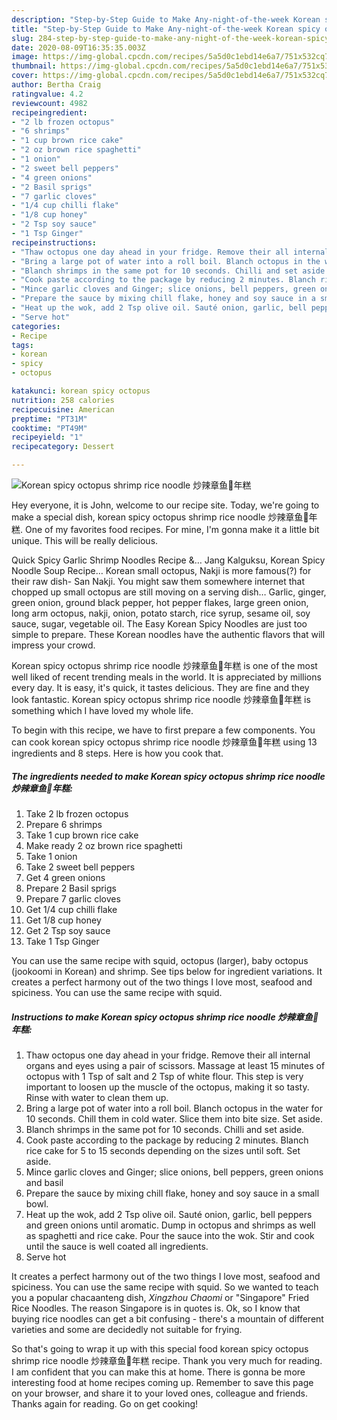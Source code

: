 ```yaml
---
description: "Step-by-Step Guide to Make Any-night-of-the-week Korean spicy octopus shrimp rice noodle 炒辣章鱼🐙年糕"
title: "Step-by-Step Guide to Make Any-night-of-the-week Korean spicy octopus shrimp rice noodle 炒辣章鱼🐙年糕"
slug: 284-step-by-step-guide-to-make-any-night-of-the-week-korean-spicy-octopus-shrimp-rice-noodle
date: 2020-08-09T16:35:35.003Z
image: https://img-global.cpcdn.com/recipes/5a5d0c1ebd14e6a7/751x532cq70/korean-spicy-octopus-shrimp-rice-noodle-炒辣章鱼🐙年糕-recipe-main-photo.jpg
thumbnail: https://img-global.cpcdn.com/recipes/5a5d0c1ebd14e6a7/751x532cq70/korean-spicy-octopus-shrimp-rice-noodle-炒辣章鱼🐙年糕-recipe-main-photo.jpg
cover: https://img-global.cpcdn.com/recipes/5a5d0c1ebd14e6a7/751x532cq70/korean-spicy-octopus-shrimp-rice-noodle-炒辣章鱼🐙年糕-recipe-main-photo.jpg
author: Bertha Craig
ratingvalue: 4.2
reviewcount: 4982
recipeingredient:
- "2 lb frozen octopus"
- "6 shrimps"
- "1 cup brown rice cake"
- "2 oz brown rice spaghetti"
- "1 onion"
- "2 sweet bell peppers"
- "4 green onions"
- "2 Basil sprigs"
- "7 garlic cloves"
- "1/4 cup chilli flake"
- "1/8 cup honey"
- "2 Tsp soy sauce"
- "1 Tsp Ginger"
recipeinstructions:
- "Thaw octopus one day ahead in your fridge. Remove their all internal organs and eyes using a pair of scissors. Massage at least 15 minutes of octopus with 1 Tsp of salt and 2 Tsp of white flour. This step is very important to loosen up the muscle of the octopus, making it so tasty. Rinse with water to clean them up."
- "Bring a large pot of water into a roll boil. Blanch octopus in the water for 10 seconds. Chill them in cold water. Slice them into bite size. Set aside."
- "Blanch shrimps in the same pot for 10 seconds. Chilli and set aside."
- "Cook paste according to the package by reducing 2 minutes. Blanch rice cake for 5 to 15 seconds depending on the sizes until soft. Set aside."
- "Mince garlic cloves and Ginger; slice onions, bell peppers, green onions and basil"
- "Prepare the sauce by mixing chill flake, honey and soy sauce in a small bowl."
- "Heat up the wok, add 2 Tsp olive oil. Sauté onion, garlic, bell peppers and green onions until aromatic. Dump in octopus and shrimps as well as spaghetti and rice cake. Pour the sauce into the wok. Stir and cook until the sauce is well coated all ingredients."
- "Serve hot"
categories:
- Recipe
tags:
- korean
- spicy
- octopus

katakunci: korean spicy octopus 
nutrition: 258 calories
recipecuisine: American
preptime: "PT31M"
cooktime: "PT49M"
recipeyield: "1"
recipecategory: Dessert

---
```



![Korean spicy octopus shrimp rice noodle 炒辣章鱼🐙年糕](https://img-global.cpcdn.com/recipes/5a5d0c1ebd14e6a7/751x532cq70/korean-spicy-octopus-shrimp-rice-noodle-炒辣章鱼🐙年糕-recipe-main-photo.jpg)

Hey everyone, it is John, welcome to our recipe site. Today, we're going to make a special dish, korean spicy octopus shrimp rice noodle 炒辣章鱼🐙年糕. One of my favorites food recipes. For mine, I'm gonna make it a little bit unique. This will be really delicious.

Quick Spicy Garlic Shrimp Noodles Recipe &amp;… Jang Kalguksu, Korean Spicy Noodle Soup Recipe… Korean small octopus, Nakji is more famous(?) for their raw dish- San Nakji. You might saw them somewhere internet that chopped up small octopus are still moving on a serving dish… Garlic, ginger, green onion, ground black pepper, hot pepper flakes, large green onion, long arm octopus, nakji, onion, potato starch, rice syrup, sesame oil, soy sauce, sugar, vegetable oil. The Easy Korean Spicy Noodles are just too simple to prepare. These Korean noodles have the authentic flavors that will impress your crowd.

Korean spicy octopus shrimp rice noodle 炒辣章鱼🐙年糕 is one of the most well liked of recent trending meals in the world. It is appreciated by millions every day. It is easy, it's quick, it tastes delicious. They are fine and they look fantastic. Korean spicy octopus shrimp rice noodle 炒辣章鱼🐙年糕 is something which I have loved my whole life.


To begin with this recipe, we have to first prepare a few components. You can cook korean spicy octopus shrimp rice noodle 炒辣章鱼🐙年糕 using 13 ingredients and 8 steps. Here is how you cook that.

<!--inarticleads1-->

##### The ingredients needed to make Korean spicy octopus shrimp rice noodle 炒辣章鱼🐙年糕:

1. Take 2 lb frozen octopus
1. Prepare 6 shrimps
1. Take 1 cup brown rice cake
1. Make ready 2 oz brown rice spaghetti
1. Take 1 onion
1. Take 2 sweet bell peppers
1. Get 4 green onions
1. Prepare 2 Basil sprigs
1. Prepare 7 garlic cloves
1. Get 1/4 cup chilli flake
1. Get 1/8 cup honey
1. Get 2 Tsp soy sauce
1. Take 1 Tsp Ginger


You can use the same recipe with squid, octopus (larger), baby octopus (jookoomi in Korean) and shrimp. See tips below for ingredient variations. It creates a perfect harmony out of the two things I love most, seafood and spiciness. You can use the same recipe with squid. 

<!--inarticleads2-->

##### Instructions to make Korean spicy octopus shrimp rice noodle 炒辣章鱼🐙年糕:

1. Thaw octopus one day ahead in your fridge. Remove their all internal organs and eyes using a pair of scissors. Massage at least 15 minutes of octopus with 1 Tsp of salt and 2 Tsp of white flour. This step is very important to loosen up the muscle of the octopus, making it so tasty. Rinse with water to clean them up.
1. Bring a large pot of water into a roll boil. Blanch octopus in the water for 10 seconds. Chill them in cold water. Slice them into bite size. Set aside.
1. Blanch shrimps in the same pot for 10 seconds. Chilli and set aside.
1. Cook paste according to the package by reducing 2 minutes. Blanch rice cake for 5 to 15 seconds depending on the sizes until soft. Set aside.
1. Mince garlic cloves and Ginger; slice onions, bell peppers, green onions and basil
1. Prepare the sauce by mixing chill flake, honey and soy sauce in a small bowl.
1. Heat up the wok, add 2 Tsp olive oil. Sauté onion, garlic, bell peppers and green onions until aromatic. Dump in octopus and shrimps as well as spaghetti and rice cake. Pour the sauce into the wok. Stir and cook until the sauce is well coated all ingredients.
1. Serve hot


It creates a perfect harmony out of the two things I love most, seafood and spiciness. You can use the same recipe with squid. So we wanted to teach you a popular chacaanteng dish, *Xingzhou Chaomi* or &#34;Singapore&#34; Fried Rice Noodles. The reason Singapore is in quotes is. Ok, so I know that buying rice noodles can get a bit confusing - there&#39;s a mountain of different varieties and some are decidedly not suitable for frying. 

So that's going to wrap it up with this special food korean spicy octopus shrimp rice noodle 炒辣章鱼🐙年糕 recipe. Thank you very much for reading. I am confident that you can make this at home. There is gonna be more interesting food at home recipes coming up. Remember to save this page on your browser, and share it to your loved ones, colleague and friends. Thanks again for reading. Go on get cooking!
